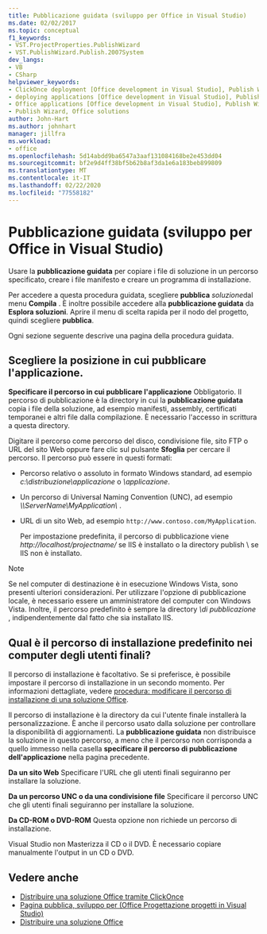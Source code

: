 ```yaml
---
title: Pubblicazione guidata (sviluppo per Office in Visual Studio)
ms.date: 02/02/2017
ms.topic: conceptual
f1_keywords:
- VST.ProjectProperties.PublishWizard
- VST.PublishWizard.Publish.2007System
dev_langs:
- VB
- CSharp
helpviewer_keywords:
- ClickOnce deployment [Office development in Visual Studio], Publish Wizard
- deploying applications [Office development in Visual Studio], Publish Wizard
- Office applications [Office development in Visual Studio], Publish Wizard
- Publish Wizard, Office solutions
author: John-Hart
ms.author: johnhart
manager: jillfra
ms.workload:
- office
ms.openlocfilehash: 5d14abdd9ba6547a3aaf131084168be2e453dd04
ms.sourcegitcommit: bf2e9d4ff38bf5b62b8af3da1e6a183beb899809
ms.translationtype: MT
ms.contentlocale: it-IT
ms.lasthandoff: 02/22/2020
ms.locfileid: "77558182"
---
```

# <a name="publish-wizard-office-development-in-visual-studio"></a>Pubblicazione guidata (sviluppo per Office in Visual Studio)
  Usare la **pubblicazione guidata** per copiare i file di soluzione in un percorso specificato, creare i file manifesto e creare un programma di installazione.

 Per accedere a questa procedura guidata, scegliere **pubblica** *soluzione*dal menu **Compila** . È inoltre possibile accedere alla **pubblicazione guidata** da **Esplora soluzioni**. Aprire il menu di scelta rapida per il nodo del progetto, quindi scegliere **pubblica**.

 Ogni sezione seguente descrive una pagina della procedura guidata.

## <a name="where-do-you-want-to-publish-the-application"></a>Scegliere la posizione in cui pubblicare l'applicazione.
 **Specificare il percorso in cui pubblicare l'applicazione** Obbligatorio. Il percorso di pubblicazione è la directory in cui la **pubblicazione guidata** copia i file della soluzione, ad esempio manifesti, assembly, certificati temporanei e altri file dalla compilazione. È necessario l'accesso in scrittura a questa directory.

 Digitare il percorso come percorso del disco, condivisione file, sito FTP o URL del sito Web oppure fare clic sul pulsante **Sfoglia** per cercare il percorso. Il percorso può essere in questi formati:

- Percorso relativo o assoluto in formato Windows standard, ad esempio *c:\distribuzione\applicazione* o *\applicazione*.

- Un percorso di Universal Naming Convention (UNC), ad esempio *\\\ServerName\MyApplication\\* .

- URL di un sito Web, ad esempio `http://www.contoso.com/MyApplication`.

  Per impostazione predefinita, il percorso di pubblicazione viene *http://localhost/projectname/* se IIS è installato o la directory publish \ se IIS non è installato.

> [!NOTE]
> Se nel computer di destinazione è in esecuzione Windows Vista, sono presenti ulteriori considerazioni. Per utilizzare l'opzione di pubblicazione locale, è necessario essere un amministratore del computer con Windows Vista. Inoltre, il percorso predefinito è sempre la directory *\\di pubblicazione* , indipendentemente dal fatto che sia installato IIS.

## <a name="what-is-the-default-installation-path-on-end-user-computers"></a>Qual è il percorso di installazione predefinito nei computer degli utenti finali?
 Il percorso di installazione è facoltativo. Se si preferisce, è possibile impostare il percorso di installazione in un secondo momento. Per informazioni dettagliate, vedere [procedura: modificare il percorso di installazione di una soluzione Office](https://msdn.microsoft.com/d0eaa07b-2d72-4902-899f-2f9fb165b8fd).

 Il percorso di installazione è la directory da cui l'utente finale installerà la personalizzazione. È anche il percorso usato dalla soluzione per controllare la disponibilità di aggiornamenti. La **pubblicazione guidata** non distribuisce la soluzione in questo percorso, a meno che il percorso non corrisponda a quello immesso nella casella **specificare il percorso di pubblicazione dell'applicazione** nella pagina precedente.

 **Da un sito Web** Specificare l'URL che gli utenti finali seguiranno per installare la soluzione.

 **Da un percorso UNC o da una condivisione file** Specificare il percorso UNC che gli utenti finali seguiranno per installare la soluzione.

 **Da CD-ROM o DVD-ROM** Questa opzione non richiede un percorso di installazione.

 Visual Studio non Masterizza il CD o il DVD. È necessario copiare manualmente l'output in un CD o DVD.

## <a name="see-also"></a>Vedere anche
- [Distribuire una soluzione Office tramite ClickOnce](../vsto/deploying-an-office-solution-by-using-clickonce.md)
- [Pagina pubblica, sviluppo per &#40;Office Progettazione progetti in Visual Studio&#41;](../vsto/publish-page-project-designer-office-development-in-visual-studio.md)
- [Distribuire una soluzione Office](../vsto/deploying-an-office-solution.md)
